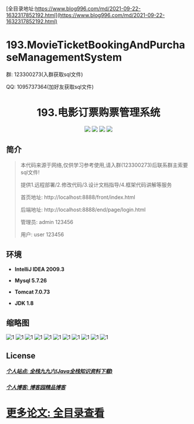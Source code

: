 
[全目录地址:https://www.blog996.com/md/2021-09-22-1632317852192.html](https://www.blog996.com/md/2021-09-22-1632317852192.html)
# 193.MovieTicketBookingAndPurchaseManagementSystem

<p>群: 123300273(入群获取sql文件)</p>
<p>QQ: 1095737364(加好友获取sql文件)</p>

<p><h1 align="center">193.电影订票购票管理系统</h1></p>



<p align="center">
	<img src="https://img.shields.io/badge/jdk-1.8-orange.svg"/>
    <img src="https://img.shields.io/badge/springboot-5.x-lightgrey.svg"/>
    <img src="https://img.shields.io/badge/Html-3.x-blue.svg"/>
    <img src="https://img.shields.io/badge/mybatis-5.x-yellow.svg"/>
</p>

## 简介


> 本代码来源于网络,仅供学习参考使用,请入群(123300273)后联系群主索要sql文件!
>
> 提供1.远程部署/2.修改代码/3.设计文档指导/4.框架代码讲解等服务
> 
> 首页地址: http://localhost:8888/front/index.html
> 
> 后端地址: http://localhost:8888/end/page/login.html
> 
> 管理员: admin  123456
> 
> 用户: user 123456
> 

## 环境

- <b>IntelliJ IDEA 2009.3</b>

- <b>Mysql 5.7.26</b>

- <b>Tomcat 7.0.73</b>

- <b>JDK 1.8</b>




## 缩略图
![1](https://img2023.cnblogs.com/blog/588112/202211/588112-20221130100513151-673197040.png)
![1](https://img2023.cnblogs.com/blog/588112/202211/588112-20221130100520066-1218827881.png)
![1](https://img2023.cnblogs.com/blog/588112/202211/588112-20221130100526712-1723773532.png)
![1](https://img2023.cnblogs.com/blog/588112/202211/588112-20221130100532499-2076437250.png)
![1](https://img2023.cnblogs.com/blog/588112/202211/588112-20221130100537059-1040397971.png)
![1](https://img2023.cnblogs.com/blog/588112/202211/588112-20221130100541490-1156745143.png)
![1](https://img2023.cnblogs.com/blog/588112/202211/588112-20221130100547039-1848475878.png)
![1](https://img2023.cnblogs.com/blog/588112/202211/588112-20221130100551747-1351314430.png)
![1](https://img2023.cnblogs.com/blog/588112/202211/588112-20221130100557183-2049312523.png)
![1](https://img2023.cnblogs.com/blog/588112/202211/588112-20221130100601205-42308680.png)
![1](https://img2023.cnblogs.com/blog/588112/202211/588112-20221130100605204-1387382301.png)




## License

##### [个人站点: 全栈九九六(Java全栈知识资料下载)](https://www.blog996.com/)
##### [个人博客: 博客园精品博客](https://www.cnblogs.com/yysbolg/)
# [更多论文: 全目录查看](https://www.blog996.com/md/2021-09-22-1632317852192.html)






